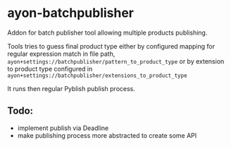 # ayon-batchpublisher
Addon for batch publisher tool allowing multiple products publishing.

Tools tries to guess final product type either by configured mapping for regular expression match in file path,
`ayon+settings://batchpublisher/pattern_to_product_type` or by extension to product type configured in `ayon+settings://batchpublisher/extensions_to_product_type`

It runs then regular Pyblish publish process.

Todo:
-----
- implement publish via Deadline
- make publishing process more abstracted to create some API
